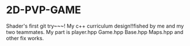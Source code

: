 # 2D-PVP-GAME
Shader's first git try~~~!
My c++ curriculum design!!fished by me and my two teammates.
My part is player.hpp Game.hpp Base.hpp Maps.hpp and other fix works.
